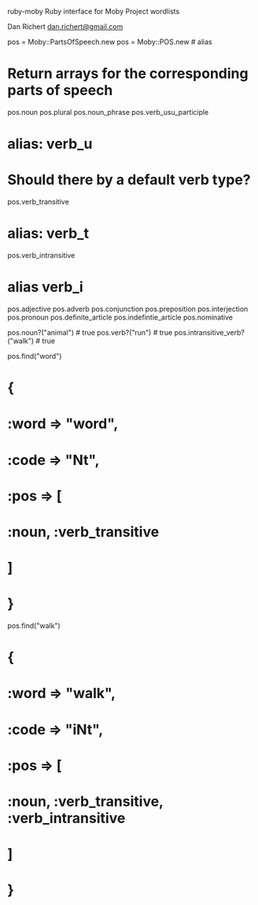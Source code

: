 ruby-moby
Ruby interface for Moby Project wordlists

Dan Richert
dan.richert@gmail.com


pos = Moby::PartsOfSpeech.new
pos = Moby::POS.new # alias

# Return arrays for the corresponding parts of speech
pos.noun
pos.plural
pos.noun_phrase
pos.verb_usu_participle
  # alias: verb_u
  # Should there by a default verb type?
pos.verb_transitive
  # alias: verb_t
pos.verb_intransitive
  # alias verb_i
pos.adjective
pos.adverb
pos.conjunction
pos.preposition
pos.interjection
pos.pronoun
pos.definite_article
pos.indefintie_article
pos.nominative


pos.noun?("animal")             # true
pos.verb?("run")                # true
pos.intransitive_verb?("walk")  # true


pos.find("word")
# {
#   :word => "word",
#   :code => "Nt",
#   :pos => [
#     :noun, :verb_transitive
#   ]
# }

pos.find("walk")
# {
#   :word => "walk",
#   :code => "iNt",
#   :pos => [
#     :noun, :verb_transitive, :verb_intransitive
#   ]
# }


